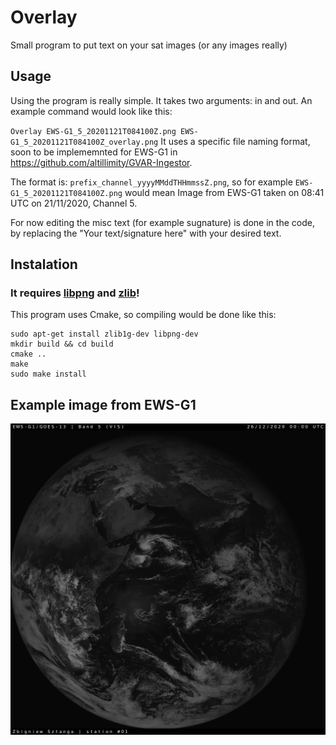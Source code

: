 # Overlay
Small program to put text on your sat images (or any images really)

## Usage
Using the program is really simple. It takes two arguments: in and out. An example command would look like this:

`Overlay EWS-G1_5_20201121T084100Z.png EWS-G1_5_20201121T084100Z_overlay.png`
It uses a specific file naming format, soon to be implememnted for EWS-G1 in https://github.com/altillimity/GVAR-Ingestor.

The format is:
`prefix_channel_yyyyMMddTHHmmssZ.png`, so for example `EWS-G1_5_20201121T084100Z.png` would mean Image from EWS-G1 taken on 08:41 UTC on 21/11/2020, Channel 5.

For now editing the misc text (for example sugnature) is done in the code, by replacing the "Your text/signature here" with your desired text.

## Instalation
### It requires [libpng](https://github.com/glennrp/libpng) and [zlib](https://github.com/madler/zlib)!
This program uses Cmake, so compiling would be done like this:

```
sudo apt-get install zlib1g-dev libpng-dev
mkdir build && cd build
cmake ..
make
sudo make install
```
## Example image from EWS-G1
![Example Image](/images/out2k.png)

